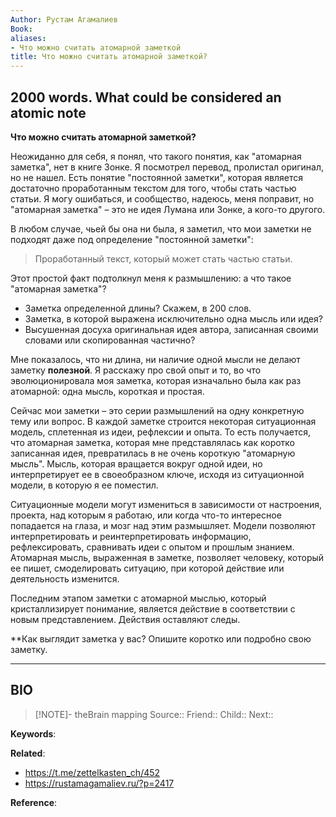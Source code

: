 ```yaml
---
Author: Рустам Агамалиев
Book: 
aliases: 
- Что можно считать атомарной заметкой
title: Что можно считать атомарной заметкой?
---
```

## 2000 words. What could be considered an atomic note

**Что можно считать атомарной заметкой?**

Неожиданно для себя, я понял, что такого понятия, как "атомарная заметка", нет в книге Зонке. Я посмотрел перевод, пролистал оригинал, но не нашел. Есть понятие "постоянной заметки", которая является достаточно проработанным текстом для того, чтобы стать частью статьи. Я могу ошибаться, и сообщество, надеюсь, меня поправит, но "атомарная заметка" – это не идея Лумана или Зонке, а кого-то другого.

В любом случае, чьей бы она ни была, я заметил, что мои заметки не подходят даже под определение "постоянной заметки":

> Проработанный текст, который может стать частью статьи.

Этот простой факт подтолкнул меня к размышлению: а что такое "атомарная заметка"?

- Заметка определенной длины? Скажем, в 200 слов.
- Заметка, в которой выражена исключительно одна мысль или идея?
- Высушенная досуха оригинальная идея автора, записанная своими словами или скопированная частично?

Мне показалось, что ни длина, ни наличие одной мысли не делают заметку **полезной**. Я расскажу про свой опыт и то, во что эволюционировала моя заметка, которая изначально была как раз атомарной: одна мысль, короткая и простая.

Сейчас мои заметки – это серии размышлений на одну конкретную тему или вопрос. В каждой заметке строится некоторая ситуационная модель, сплетенная из идеи, рефлексии и опыта. То есть получается, что атомарная заметка, которая мне представлялась как коротко записанная идея, превратилась в не очень короткую "атомарную мысль". Мысль, которая вращается вокруг одной идеи, но интерпретирует ее в своеобразном ключе, исходя из ситуационной модели, в которую я ее поместил.

Ситуационные модели могут измениться в зависимости от настроения, проекта, над которым я работаю, или когда что-то интересное попадается на глаза, и мозг над этим размышляет. Модели позволяют интерпретировать и реинтерпретировать информацию, рефлексировать, сравнивать идеи с опытом и прошлым знанием. Атомарная мысль, выраженная в заметке, позволяет человеку, который ее пишет, смоделировать ситуацию, при которой действие или деятельность изменится.

Последним этапом заметки с атомарной мыслью, который кристаллизирует понимание, является действие в соответствии с новым представлением. Действия оставляют следы.

**Как выглядит заметка у вас? Опишите коротко или подробно свою заметку.

***
## BIO
> [!NOTE]- theBrain mapping
> Source::
> Friend::
> Child::
> Next::

**Keywords**:

**Related**:
- https://t.me/zettelkasten_ch/452
- https://rustamagamaliev.ru/?p=2417

**Reference**: 